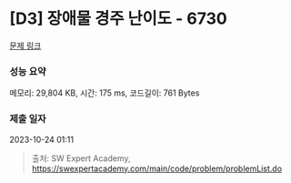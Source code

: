# [D3] 장애물 경주 난이도 - 6730 

[문제 링크](https://swexpertacademy.com/main/code/problem/problemDetail.do?contestProbId=AWefy5x65PoDFAUh) 

### 성능 요약

메모리: 29,804 KB, 시간: 175 ms, 코드길이: 761 Bytes

### 제출 일자

2023-10-24 01:11



> 출처: SW Expert Academy, https://swexpertacademy.com/main/code/problem/problemList.do